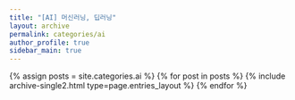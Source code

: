 ```yaml
---
title: "[AI] 머신러닝, 딥러닝"
layout: archive
permalink: categories/ai
author_profile: true
sidebar_main: true
---
```



<!-- 공백이 포함되어 있는 카테고리 이름의 경우 site.categories['a b c'] 이런식으로! -->





{% assign posts = site.categories.ai %}
{% for post in posts %} {% include archive-single2.html type=page.entries_layout %} {% endfor %}
